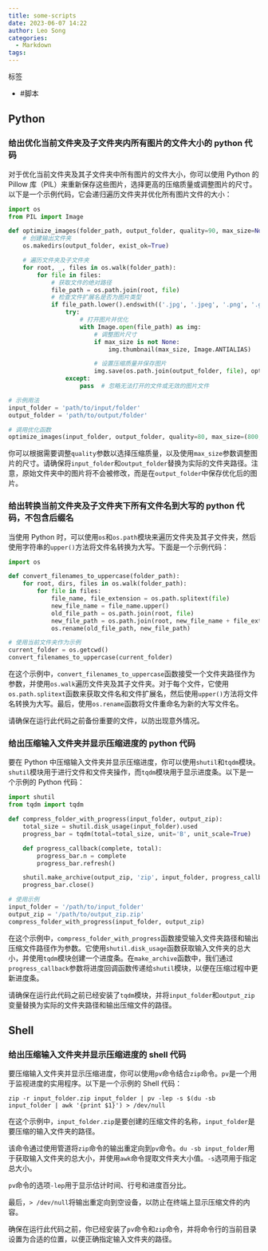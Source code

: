 ```yaml
---
title: some-scripts
date: 2023-06-07 14:22
author: Leo Song
categories:
  - Markdown
tags:
---
```


标签

- #脚本

## Python

### 给出优化当前文件夹及子文件夹内所有图片的文件大小的 python 代码

对于优化当前文件夹及其子文件夹中所有图片的文件大小，你可以使用 Python 的 Pillow 库（PIL）来重新保存这些图片，选择更高的压缩质量或调整图片的尺寸。以下是一个示例代码，它会递归遍历文件夹并优化所有图片文件的大小：

```python
import os
from PIL import Image

def optimize_images(folder_path, output_folder, quality=90, max_size=None):
    # 创建输出文件夹
    os.makedirs(output_folder, exist_ok=True)

    # 遍历文件夹及子文件夹
    for root, _, files in os.walk(folder_path):
        for file in files:
            # 获取文件的绝对路径
            file_path = os.path.join(root, file)
            # 检查文件扩展名是否为图片类型
            if file_path.lower().endswith(('.jpg', '.jpeg', '.png', '.gif')):
                try:
                    # 打开图片并优化
                    with Image.open(file_path) as img:
                        # 调整图片尺寸
                        if max_size is not None:
                            img.thumbnail(max_size, Image.ANTIALIAS)

                        # 设置压缩质量并保存图片
                        img.save(os.path.join(output_folder, file), optimize=True, quality=quality)
                except:
                    pass  # 忽略无法打开的文件或无效的图片文件

# 示例用法
input_folder = 'path/to/input/folder'
output_folder = 'path/to/output/folder'

# 调用优化函数
optimize_images(input_folder, output_folder, quality=80, max_size=(800, 800))
```

你可以根据需要调整`quality`参数以选择压缩质量，以及使用`max_size`参数调整图片的尺寸。请确保将`input_folder`和`output_folder`替换为实际的文件夹路径。注意，原始文件夹中的图片将不会被修改，而是在`output_folder`中保存优化后的图片。

### 给出转换当前文件夹及子文件夹下所有文件名到大写的 python 代码，不包含后缀名

当使用 Python 时，可以使用`os`和`os.path`模块来遍历文件夹及其子文件夹，然后使用字符串的`upper()`方法将文件名转换为大写。下面是一个示例代码：

```python
import os

def convert_filenames_to_uppercase(folder_path):
    for root, dirs, files in os.walk(folder_path):
        for file in files:
            file_name, file_extension = os.path.splitext(file)
            new_file_name = file_name.upper()
            old_file_path = os.path.join(root, file)
            new_file_path = os.path.join(root, new_file_name + file_extension)
            os.rename(old_file_path, new_file_path)

# 使用当前文件夹作为示例
current_folder = os.getcwd()
convert_filenames_to_uppercase(current_folder)
```

在这个示例中，`convert_filenames_to_uppercase`函数接受一个文件夹路径作为参数，并使用`os.walk`遍历文件夹及其子文件夹。对于每个文件，它使用`os.path.splitext`函数来获取文件名和文件扩展名，然后使用`upper()`方法将文件名转换为大写。最后，使用`os.rename`函数将文件重命名为新的大写文件名。

请确保在运行此代码之前备份重要的文件，以防出现意外情况。

### 给出压缩输入文件夹并显示压缩进度的 python 代码

要在 Python 中压缩输入文件夹并显示压缩进度，你可以使用`shutil`和`tqdm`模块。`shutil`模块用于进行文件和文件夹操作，而`tqdm`模块用于显示进度条。以下是一个示例的 Python 代码：

```python
import shutil
from tqdm import tqdm

def compress_folder_with_progress(input_folder, output_zip):
    total_size = shutil.disk_usage(input_folder).used
    progress_bar = tqdm(total=total_size, unit='B', unit_scale=True)

    def progress_callback(complete, total):
        progress_bar.n = complete
        progress_bar.refresh()

    shutil.make_archive(output_zip, 'zip', input_folder, progress_callback=progress_callback)
    progress_bar.close()

# 使用示例
input_folder = '/path/to/input_folder'
output_zip = '/path/to/output_zip.zip'
compress_folder_with_progress(input_folder, output_zip)
```

在这个示例中，`compress_folder_with_progress`函数接受输入文件夹路径和输出压缩文件路径作为参数。它使用`shutil.disk_usage`函数获取输入文件夹的总大小，并使用`tqdm`模块创建一个进度条。在`make_archive`函数中，我们通过`progress_callback`参数将进度回调函数传递给`shutil`模块，以便在压缩过程中更新进度条。

请确保在运行此代码之前已经安装了`tqdm`模块，并将`input_folder`和`output_zip`变量替换为实际的文件夹路径和输出压缩文件的路径。

## Shell

### 给出压缩输入文件夹并显示压缩进度的 shell 代码

要压缩输入文件夹并显示压缩进度，你可以使用`pv`命令结合`zip`命令。`pv`是一个用于监视进度的实用程序。以下是一个示例的 Shell 代码：

```shell
zip -r input_folder.zip input_folder | pv -lep -s $(du -sb input_folder | awk '{print $1}') > /dev/null
```

在这个示例中，`input_folder.zip`是要创建的压缩文件的名称，`input_folder`是要压缩的输入文件夹的路径。

该命令通过使用管道将`zip`命令的输出重定向到`pv`命令。`du -sb input_folder`用于获取输入文件夹的总大小，并使用`awk`命令提取文件夹大小值。`-s`选项用于指定总大小。

`pv`命令的选项`-lep`用于显示估计时间、行号和进度百分比。

最后，`> /dev/null`将输出重定向到空设备，以防止在终端上显示压缩文件的内容。

确保在运行此代码之前，你已经安装了`pv`命令和`zip`命令，并将命令行的当前目录设置为合适的位置，以便正确指定输入文件夹的路径。
